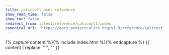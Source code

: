 ```yaml
---
title: calicoctl user reference
show_read_time: false
show_toc: false
redirect_from: latest/reference/calicoctl/index
canonical_url: 'https://docs.projectcalico.org/v3.9/reference/calicoctl/index'
---
```

{% capture content %}{% include index.html %}{% endcapture %}
{{ content | replace: "    ", "" }}
